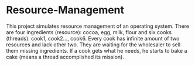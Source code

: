 # Resource-Management
This project simulates resource management of an operating system. There are four ingredients (resource): cocoa, egg, milk, flour and six cooks (threads): cook1, cook2..., cook6. Every cook has infinite amount of two resources and lack other two. They are waiting for the wholesaler to sell them missing ingredients. If a cook gets what he needs, he starts to bake a cake (means a thread accomplished its mission). 

